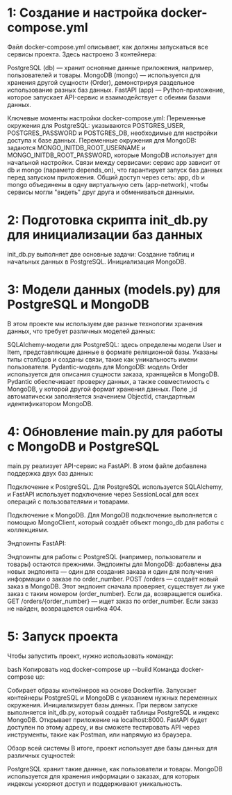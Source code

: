 # 1: Создание и настройка docker-compose.yml 
Файл docker-compose.yml описывает, как должны запускаться все сервисы проекта. Здесь настроено 3 контейнера: 

PostgreSQL (db) — хранит основные данные приложения, например, пользователей и товары. 
MongoDB (mongo) — используется для хранения другой сущности (Order), демонстрируя раздельное использование разных баз данных. 
FastAPI (app) — Python-приложение, которое запускает API-сервис и взаимодействует с обеими базами данных.

Ключевые моменты настройки docker-compose.yml: 
Переменные окружения для PostgreSQL: указываются POSTGRES_USER, POSTGRES_PASSWORD и POSTGRES_DB, необходимые для настройки доступа к базе данных. 
Переменные окружения для MongoDB: задаются MONGO_INITDB_ROOT_USERNAME и MONGO_INITDB_ROOT_PASSWORD, которые MongoDB использует для начальной настройки. 
Связи между сервисами: сервис app зависит от db и mongo (параметр depends_on), что гарантирует запуск баз данных перед запуском приложения. 
Общий доступ через сеть: app, db и mongo объединены в одну виртуальную сеть (app-network), чтобы сервисы могли "видеть" друг друга и обмениваться данными. 

# 2: Подготовка скрипта init_db.py для инициализации баз данных
init_db.py выполняет две основные задачи:
Создание таблиц и начальных данных в PostgreSQL. 
Инициализация MongoDB. 

# 3: Модели данных (models.py) для PostgreSQL и MongoDB
В этом проекте мы используем две разные технологии хранения данных, что требует различных моделей данных:

SQLAlchemy-модели для PostgreSQL: здесь определены модели User и Item, представляющие данные в формате реляционной базы. Указаны типы столбцов и созданы связи, такие как уникальность имени пользователя. 
Pydantic-модель для MongoDB: модель Order используется для описания сущности заказа, хранящейся в MongoDB. Pydantic обеспечивает проверку данных, а также совместимость с MongoDB, у которой другой формат хранения данных. Поле _id автоматически заполняется значением ObjectId, стандартным идентификатором MongoDB.

# 4: Обновление main.py для работы с MongoDB и PostgreSQL
main.py реализует API-сервис на FastAPI. В этом файле добавлена поддержка двух баз данных:

Подключение к PostgreSQL. Для PostgreSQL используется SQLAlchemy, и FastAPI использует подключение через SessionLocal для всех операций с пользователями и товарами.

Подключение к MongoDB. Для MongoDB подключение выполняется с помощью MongoClient, который создаёт объект mongo_db для работы с коллекциями.

Эндпоинты FastAPI:

Эндпоинты для работы с PostgreSQL (например, пользователи и товары) остаются прежними.
Эндпоинты для MongoDB: добавлены два новых эндпоинта — один для создания заказа и один для получения информации о заказе по order_number.
POST /orders — создаёт новый заказ в MongoDB. Этот эндпоинт сначала проверяет, существует ли уже заказ с таким номером (order_number). Если да, возвращается ошибка.
GET /orders/{order_number} — ищет заказ по order_number. Если заказ не найден, возвращается ошибка 404.

# 5: Запуск проекта
Чтобы запустить проект, нужно использовать команду:

bash
Копировать код
docker-compose up --build
Команда docker-compose up:

Собирает образы контейнеров на основе Dockerfile. 
Запускает контейнеры PostgreSQL и MongoDB с указанием нужных переменных окружения. 
Инициализирует базы данных. При первом запуске выполняется init_db.py, который создаёт таблицы PostgreSQL и индекс MongoDB. 
Открывает приложение на localhost:8000. FastAPI будет доступен по этому адресу, и вы сможете тестировать API через инструменты, такие как Postman, или напрямую из браузера. 

Обзор всей системы
В итоге, проект использует две базы данных для различных сущностей:

PostgreSQL хранит такие данные, как пользователи и товары.
MongoDB используется для хранения информации о заказах, для которых индексы ускоряют доступ и поддерживают уникальность.
